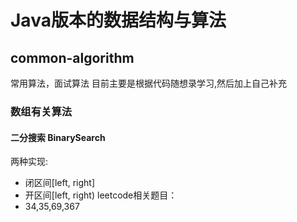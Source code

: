 # Java版本的数据结构与算法
## common-algorithm
常用算法，面试算法
目前主要是根据代码随想录学习,然后加上自己补充
### 数组有关算法
#### 二分搜索 BinarySearch
两种实现:
- 闭区间[left, right]
- 开区间[left, right)
leetcode相关题目：
- 34,35,69,367